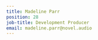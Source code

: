 ```yaml
---
title: Madeline Parr
position: 28
job-title: Development Producer
email: madeline.parr@novel.audio
---
```


